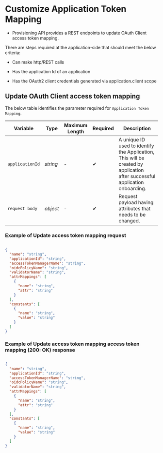 # Customize Application Token Mapping

- Provisioning API provides a REST endpoints to update OAuth Client access token mapping.

There are steps required at the application-side that should meet the below criteria:  

- Can make http/REST calls  

- Has the application Id of an application

- Has the OAuth2 client credentials generated via application.client scope


## Update OAuth Client access token mapping    

<!--
type: tab
titles: Request, Response
-->

The below table identifies the parameter required for `Application Token Mapping`.

| Variable | Type | Maximum Length | Required | Description |
| -------- | -- |------------| ------- | ---- |
| `applicationId` | *string* | - | &#10004; | A unique ID used to identify the Application, This will be created by application after successful application onboarding. |
| `request body` | *object* | - | &#10004; | Request payload having attributes that needs to be changed. |

### Example of Update access token mapping request

```json

{
  "name": "string",
  "applicationId": "string",
  "accessTokenManagerName": "string",
  "oidcPolicyName": "string",
  "validatorName": "string",
  "attrMappings": [
    {
      "name": "string",
      "attr": "string"
    }
  ],
  "constants": [
    {
      "name": "string",
      "value": "string"
    }
  ]
}

```


<!--
type: tab
-->

### Example of Update access token mapping access token mapping (200: OK) response

```json

{
  "name": "string",
  "applicationId": "string",
  "accessTokenManagerName": "string",
  "oidcPolicyName": "string",
  "validatorName": "string",
  "attrMappings": [
    {
      "name": "string",
      "attr": "string"
    }
  ],
  "constants": [
    {
      "name": "string",
      "value": "string"
    }
  ]
}

```
<!-- type: tab-end -->
